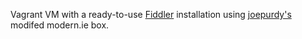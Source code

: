 Vagrant VM with a ready-to-use [Fiddler](http://www.telerik.com/fiddler) installation using [joepurdy's](https://github.com/joepurdy/Vagrantfiles/) modifed modern.ie box.
